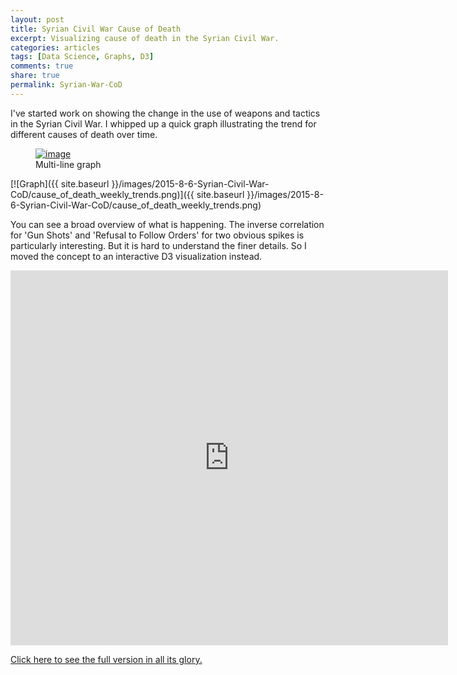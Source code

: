 ```yaml
---
layout: post
title: Syrian Civil War Cause of Death
excerpt: Visualizing cause of death in the Syrian Civil War.
categories: articles
tags: [Data Science, Graphs, D3]
comments: true
share: true
permalink: Syrian-War-CoD
---
```


I've started work on showing the change in the use of weapons and tactics in the Syrian Civil War. I whipped up a quick graph illustrating the trend for different causes of death over time.

<figure>
	<a href="{{ site.baseurl }}/images/2015-8-6-Syrian-Civil-War-CoD/cause_of_death_weekly_trends.png"><img src="{{ site.baseurl }}/images/2015-8-6-Syrian-Civil-War-CoD/cause_of_death_weekly_trends.png" alt="image"></a>
	<figcaption>Multi-line graph</figcaption>
</figure>

[![Graph]({{ site.baseurl }}/images/2015-8-6-Syrian-Civil-War-CoD/cause_of_death_weekly_trends.png)]({{ site.baseurl }}/images/2015-8-6-Syrian-Civil-War-CoD/cause_of_death_weekly_trends.png)

You can see a broad overview of what is happening. The inverse correlation for 'Gun Shots' and 'Refusal to Follow Orders' for two obvious spikes is particularly interesting. But it is hard to understand the finer details. So I moved the concept to an interactive D3 visualization instead.

<iframe src="http://bl.ocks.org/potatochip/raw/ff3c62c23a15de2f5e91/" marginwidth="0" marginheight="0" scrolling="no" width="700" height="600" frameborder="0">Browswer not supported</iframe>

[Click here to see the full version in all its glory.](http://bl.ocks.org/potatochip/raw/f7fdafc7a0e6635a7a7d/)
